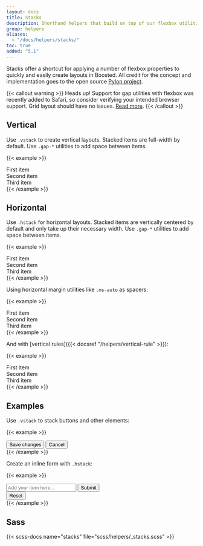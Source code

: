 ```yaml
---
layout: docs
title: Stacks
description: Shorthand helpers that build on top of our flexbox utilities to make component layout faster and easier than ever.
group: helpers
aliases:
  - "/docs/helpers/stacks/"
toc: true
added: "5.1"
---
```


Stacks offer a shortcut for applying a number of flexbox properties to quickly and easily create layouts in Boosted. All credit for the concept and implementation goes to the open source [Pylon project](https://almonk.github.io/pylon/).

{{< callout warning >}}
Heads up! Support for gap utilities with flexbox was recently added to Safari, so consider verifying your intended browser support. Grid layout should have no issues. [Read more](https://caniuse.com/flexbox-gap).
{{< /callout >}}

## Vertical

Use `.vstack` to create vertical layouts. Stacked items are full-width by default. Use `.gap-*` utilities to add space between items.

<!-- Boosted mod: light border -->
{{< example >}}
<div class="vstack gap-3">
  <div class="bg-light border border-light">First item</div>
  <div class="bg-light border border-light">Second item</div>
  <div class="bg-light border border-light">Third item</div>
</div>
{{< /example >}}

## Horizontal

Use `.hstack` for horizontal layouts. Stacked items are vertically centered by default and only take up their necessary width. Use `.gap-*` utilities to add space between items.

<!-- Boosted mod: light border -->
{{< example >}}
<div class="hstack gap-3">
  <div class="bg-light border border-light">First item</div>
  <div class="bg-light border border-light">Second item</div>
  <div class="bg-light border border-light">Third item</div>
</div>
{{< /example >}}

Using horizontal margin utilities like `.ms-auto` as spacers:

<!-- Boosted mod: light border -->
{{< example >}}
<div class="hstack gap-3">
  <div class="bg-light border border-light">First item</div>
  <div class="bg-light border border-light ms-auto">Second item</div>
  <div class="bg-light border border-light">Third item</div>
</div>
{{< /example >}}

And with [vertical rules]({{< docsref "/helpers/vertical-rule" >}}):

<!-- Boosted mod: light border -->
{{< example >}}
<div class="hstack gap-3">
  <div class="bg-light border border-light">First item</div>
  <div class="bg-light border border-light ms-auto">Second item</div>
  <div class="vr"></div>
  <div class="bg-light border border-light">Third item</div>
</div>
{{< /example >}}

## Examples

Use `.vstack` to stack buttons and other elements:

<!-- Boosted mod: primary and secondary buttons -->
{{< example >}}
<div class="vstack gap-2 col-md-5 mx-auto">
  <button type="button" class="btn btn-primary">Save changes</button>
  <button type="button" class="btn btn-secondary">Cancel</button>
</div>
{{< /example >}}

Create an inline form with `.hstack`:

<!-- Boosted mod: primary and secondary button -->
{{< example >}}
<div class="hstack gap-3">
  <input class="form-control me-auto" type="text" placeholder="Add your item here..." aria-label="Add your item here...">
  <button type="button" class="btn btn-primary">Submit</button>
  <div class="vr"></div>
  <button type="button" class="btn btn-secondary">Reset</button>
</div>
{{< /example >}}

## Sass

{{< scss-docs name="stacks" file="scss/helpers/_stacks.scss" >}}
